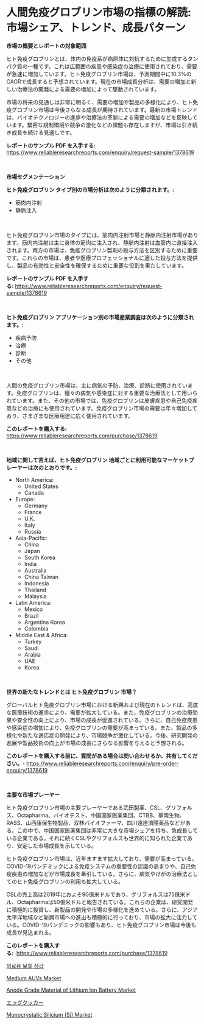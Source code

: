 <p><h1>人間免疫グロブリン市場の指標の解読: 市場シェア、トレンド、成長パターン</h1></p><p><strong>市場の概要とレポートの対象範囲</strong></p>
<p><p>ヒト免疫グロブリンとは、体内の免疫系が病原体に対抗するために生成するタンパク質の一種です。これは広範囲の疾患や感染症の治療に使用されており、需要が急速に増加しています。ヒト免疫グロブリン市場は、予測期間中に10.3%のCAGRで成長すると予想されています。現在の市場成長分析は、需要の増加と新しい治療法の開発による需要の増加によって駆動されています。</p><p>市場の将来の見通しは非常に明るく、需要の増加や製品の多様化により、ヒト免疫グロブリン市場は今後さらなる成長が期待されています。最新の市場トレンドは、バイオテクノロジーの進歩や治療法の革新による需要の増加などを反映しています。緊密な規制環境や競争の激化などの課題も存在しますが、市場は引き続き成長を続ける見通しです。</p></p>
<p><strong>レポートのサンプル PDF を入手する:</strong> <a href="https://www.reliableresearchreports.com/enquiry/request-sample/1378619">https://www.reliableresearchreports.com/enquiry/request-sample/1378619</a></p>
<p>&nbsp;</p>
<p><strong>市場セグメンテーション</strong></p>
<p><strong>ヒト免疫グロブリン タイプ別の市場分析は次のように分類されます。:</strong></p>
<p><ul><li>筋肉内注射</li><li>静脈注入</li></ul></p>
<p>&nbsp;</p>
<p><p>ヒト免疫グロブリン市場のタイプには、筋肉内注射市場と静脈内注射市場があります。筋肉内注射は主に身体の筋肉に注入され、静脈内注射は血管内に直接注入されます。両方の市場は、免疫グロブリン製剤の投与方法を区別するために重要です。これらの市場は、患者や医療プロフェッショナルに適した投与方法を提供し、製品の有効性と安全性を確保するために重要な役割を果たしています。</p></p>
<p><strong>レポートのサンプル PDF を入手する:</strong>&nbsp;<a href="https://www.reliableresearchreports.com/enquiry/request-sample/1378619">https://www.reliableresearchreports.com/enquiry/request-sample/1378619</a></p>
<p>&nbsp;</p>
<p><strong> ヒト免疫グロブリン アプリケーション別の市場産業調査は次のように分類されます。:</strong></p>
<p><ul><li>疾病予防</li><li>治療</li><li>診断</li><li>その他</li></ul></p>
<p>&nbsp;</p>
<p><p>人間の免疫グロブリン市場は、主に病気の予防、治療、診断に使用されています。免疫グロブリンは、種々の病気や感染症に対する重要な治療法として用いられています。また、その他の市場では、免疫グロブリンは皮膚疾患や自己免疫疾患などの治療にも使用されています。免疫グロブリン市場の需要は年々増加しており、さまざまな医療用途に広く使用されています。</p></p>
<p><strong>このレポートを購入する:</strong>&nbsp; <a href="https://www.reliableresearchreports.com/purchase/1378619">https://www.reliableresearchreports.com/purchase/1378619</a></p>
<p>&nbsp;</p>
<p><strong>地域に関して言えば、ヒト免疫グロブリン 地域ごとに利用可能なマーケットプレーヤーは次のとおりです。:</strong></p>
<p><ul>
    <li>
        North America:
        <ul>
            <li>United States</li>
            <li>Canada</li>
        </ul>
    </li>
    <li>
        Europe:
        <ul>
            <li>Germany</li>
            <li>France</li>
            <li>U.K.</li>
            <li>Italy</li>
            <li>Russia</li>
        </ul>
    </li>
    <li>
        Asia-Pacific:
        <ul>
            <li>China</li>
            <li>Japan</li>
            <li>South Korea</li>
            <li>India</li>
            <li>Australia</li>
            <li>China Taiwan</li>
            <li>Indonesia</li>
            <li>Thailand</li>
            <li>Malaysia</li>
        </ul>
    </li>
    <li>
        Latin America:
        <ul>
            <li>Mexico</li>
            <li>Brazil</li>
            <li>Argentina Korea</li>
            <li>Colombia</li>
        </ul>
    </li>
    <li>
        Middle East & Africa:
        <ul>
            <li>Turkey</li>
            <li>Saudi</li>
            <li>Arabia</li>
            <li>UAE</li>
            <li>Korea</li>
        </ul>
    </li>
    </ul></p>
<p>&nbsp;</p>
<p><strong>世界の新たなトレンドとは ヒト免疫グロブリン 市場？</strong></p>
<p><p>グローバルヒト免疫グロブリン市場における新興および現在のトレンドは、高度な医療技術の進歩により、需要が拡大している。また、免疫グロブリンの治療効果や安全性の向上により、市場の成長が促進されている。さらに、自己免疫疾患や感染症の増加により、免疫グロブリンの需要が高まっている。また、製品の多様化や新たな適応症の開発により、市場競争が激化している。今後、研究開発の進展や製品技術の向上が市場の成長にさらなる影響を与えると予想される。</p></p>
<p><strong>このレポートを購入する前に、質問がある場合は問い合わせるか、共有してください。</strong>- <a href="https://www.reliableresearchreports.com/enquiry/pre-order-enquiry/1378619">https://www.reliableresearchreports.com/enquiry/pre-order-enquiry/1378619</a></p>
<p>&nbsp;</p>
<p><strong>主要な市場プレーヤー</strong></p>
<p><p>ヒト免疫グロブリン市場の主要プレーヤーである武田製薬、CSL、グリフォルス、Octapharma、バイオテスト、中国国家医薬集団、CTBB、華南生物、RASS、山西康保生物製品、双林バイオファーマ、四川遠達済陽薬品などがある。この中で、中国国家医薬集団は非常に大きな市場シェアを持ち、急成長している企業である。それに続くCSLやグリフォルスも世界的に知られた企業であり、安定した市場成長を示している。</p><p>ヒト免疫グロブリン市場は、近年ますます拡大しており、需要が高まっている。COVID-19パンデミックによる免疫システムの重要性の認識の高まりや、自己免疫疾患の増加などが市場成長を牽引している。さらに、病気やけがの治療法としてのヒト免疫グロブリンの利用も拡大している。</p><p>CSLの売上高は2019年におよそ90億米ドルであり、グリフォルスは75億米ドル、Octapharmaは50億米ドルと報告されている。これらの企業は、研究開発に積極的に投資し、新製品の開発や市場の多様化を進めている。さらに、アジア太平洋地域など新興市場への進出も積極的に行っており、市場の拡大に注力している。COVID-19パンデミックの影響もあり、ヒト免疫グロブリン市場は今後も成長が見込まれる。</p></p>
<p><strong>このレポートを購入する:</strong>&nbsp;&nbsp;<a href="https://www.reliableresearchreports.com/purchase/1378619">https://www.reliableresearchreports.com/purchase/1378619</a></p>
<p><p><a href="https://github.com/vs10l4sfg5c/Market-Research-Report-List-1/blob/main/7788230351.md">의료용 보호 장갑</a></p><p><a href="https://issuu.com/reportprime-2/docs/medium-auvs-market-size-2030.pptx">Medium AUVs Market</a></p><p><a href="https://github.com/Krish2023na/Market-Research-Report-List-3/blob/main/anode-grade-material-of-lithium-ion-battery-market.md">Anode Grade Material of Lithium Ion Battery Market</a></p><p><a href="https://github.com/cnnriuez22368/Market-Research-Report-List-1/blob/main/1007915659.md">エッグクッカー</a></p><p><a href="https://github.com/bmorecock/Market-Research-Report-List-2/blob/main/monocrystalic-silicium-si-market.md">Monocrystalic Silicium (Si) Market</a></p></p>